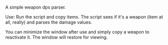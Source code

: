 A simple weapon dps parser.

Use: Run the script and copy items.  The script sees if it's a weapon (item at all, really) and parses the damage values.

You can minimize the window after use and simply copy a weapon to reactivate it.  The window will restore for viewing.